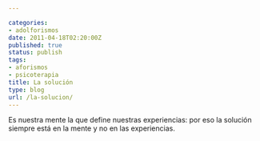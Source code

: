 ```yaml
---

categories:
- adolforismos
date: 2011-04-18T02:20:00Z
published: true
status: publish
tags:
- aforismos
- psicoterapia
title: La solución
type: blog
url: /la-solucion/
---
```


Es nuestra mente la que define nuestras experiencias: por eso la solución siempre está en la mente y no en las experiencias.

